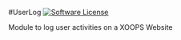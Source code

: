 #UserLog
[![Software License](https://img.shields.io/badge/license-GPL-brightgreen.svg?style=flat)](LICENSE) 

Module to log user activities on a XOOPS Website

